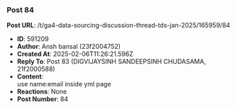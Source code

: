 ### Post 84
**Post URL**: /t/ga4-data-sourcing-discussion-thread-tds-jan-2025/165959/84
- **ID**: 591209
- **Author**: Ansh bansal (23f2004752)
- **Created At**: 2025-02-06T11:26:21.596Z
- **Reply To**: Post 83 (DIGVIJAYSINH SANDEEPSINH CHUDASAMA, 21f2000588)
- **Content**:  
  use name:email inside yml page
- **Reactions**: None
- **Post Number**: 84

